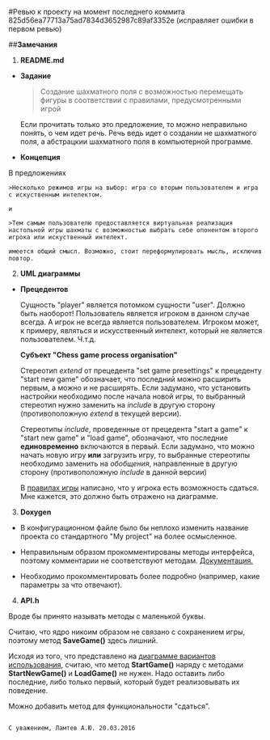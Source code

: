 #Ревью к проекту на момент последнего коммита 825d56ea77713a75ad7834d3652987c89af3352e (исправляет ошибки в первом ревью)

##__Замечания__

1. __README.md__
  * __Задание__
  
    >Создание шахматного поля с возможностью перемещать фигуры в соответствии с правилами, предусмотренными игрой
  
    Если прочитать только это предложение, то можно неправильно понять, о чем идет речь.
    Речь ведь идет о создании не шахматного поля, а абстрацкии шахматного поля в компьютерной программе.
  
  * __Концепция__
  
  В предложениях
  
    >Несколько режимов игры на выбор: игра со вторым пользователем и игра с искуственным интелектом.
  
    и
  
    >Тем самым пользователю предоставляется виртуальная реализация настольной игры шахматы с возможностью выбрать себе опонентом второго
    игрока или искуственный интелект.
  
    имеется общий смысл. Возможно, стоит переформулировать мысль, исключив повтор.
2. __UML диаграммы__
  * __Прецедентов__
    
    Сущность "player" является потомком сущности "user". Должно быть наоборот! Пользователь является игроком в данном случае всегда.
    А игрок не всегда является пользователем. Игроком может, к примеру, являться и искусственный интелект, который не является
    пользователем. Ч.т.д.
    
    __Cубъект "Chess game process organisation"__
     
      Стереотип _extend_ от прецедента "set game presettings" к прецеденту "start new game" обозначает, что последний можно расширить
      первым, а можно и не расширять. Если задумано, что установить настройки необходимо после начала новой игры, то выбранный стереотип
      нужно заменить на _include_ в другую сторону (противоположную _extend_ в текущей версии).
      
      Стереотипы _include_, проведенные от прецедента "start a game" к "start new game" и "load game", обозначают, что последние
      __единовременно__ включаются в первый. Если задумано, что можно начать новую игру __или__ загрузить игру, то выбранные стереотипы
      необходимо заменить на _обобщения_, направленные в другую сторону (противоположную _include_ в данной версии)
      
      В [правилах игры](https://github.com/VanyaKrylov/chess/README.md) написано, что у игрока есть возможность сдаться. Мне кажется,
      это должно быть отражено на диаграмме.
      
3. __Doxygen__
  
  * В конфигурационном файле было бы неплохо изменить название проекта со стандартного "My project" на более осмысленное.
  
  * Неправильным образом прокомментированы методы интерфейса, поэтому комментарии не соответствуют методам.
  [Документация.](http://www.stack.nl/~dimitri/doxygen/manual/faq.html)
  
  * Необходимо прокомментировать более подробно (например, какие параметры за что отвечают).
4. __API.h__
  
  Вроде бы принято называть методы с маленькой буквы.
  
  Считаю, что ядро никоим образом не связано с сохранением игры, поэтому метод __SaveGame()__ здесь лишний.
  
  Исходя из того, что представлено на 
  [диаграмме вариантов использования](https://github.com/VanyaKrylov/chess/blob/master/report/diagramms/UseCaseDia.jpg),
  считаю, что метод __StartGame()__ наряду с методами __StartNewGame()__ и __LoadGame()__ не нужен. Надо оставить либо последние,
  либо только первый, который будет реализовывать их поведение.

 Можно добавить метод для функциональности "сдаться".
  
                                                                                С уважением, Ламтев А.Ю. 20.03.2016
